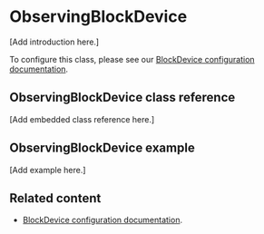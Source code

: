 # ObservingBlockDevice

[Add introduction here.]

To configure this class, please see our [BlockDevice configuration documentation](/docs/v5.10/reference/configuration-storage.html#blockdevice-default-configuration).

## ObservingBlockDevice class reference

[Add embedded class reference here.]

## ObservingBlockDevice example

[Add example here.]

## Related content

- [BlockDevice configuration documentation](/docs/v5.10/reference/configuration-storage.html#blockdevice-default-configuration).
